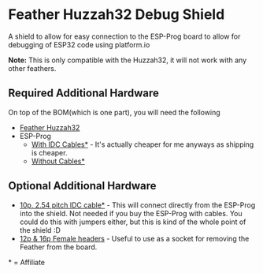 # Feather Huzzah32 Debug Shield

A shield to allow for easy connection to the ESP-Prog board to allow for debugging of ESP32 code using platform.io

**Note:** This is only compatible with the Huzzah32, it will not work with any other feathers.

## Required Additional Hardware

On top of the BOM(which is one part), you will need the following

- [Feather Huzzah32](https://www.adafruit.com/product/3405)
- ESP-Prog
  - [With IDC Cables\*](https://s.click.aliexpress.com/e/_99ab5G) - It's actually cheaper for me anyways as shipping is cheaper.
  - [Without Cables\*](https://s.click.aliexpress.com/e/_ABmPLg)

## Optional Additional Hardware

- [10p, 2.54 pitch IDC cable\*](https://s.click.aliexpress.com/e/_ACxvMA) - This will connect directly from the ESP-Prog into the shield. Not needed if you buy the ESP-Prog with cables. You could do this with jumpers either, but this is kind of the whole point of the shield :D
- [12p & 16p Female headers](https://www.adafruit.com/product/2886) - Useful to use as a socket for removing the Feather from the board.

\* = Affiliate
